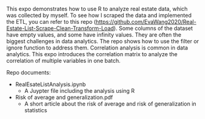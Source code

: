 This expo demonstrates how to use R to analyze real estate data, which was collected by myself. To see how I scraped the data and implemented the ETL, you can refer to this repo (https://github.com/EvaWang2020/Real-Estate-List-Scrape-Clean-Transform-Load). 
Some columns of the dataset have empty values,  and some have infinity values. They are often the biggest challenges in data analytics. The repo shows how to use the filter or ignore function to address them. Correlation analysis is common in data analytics. This expo introduces the correlation matrix to analyze the correlation of multiple variables in one batch.

Repo documents:
- RealEsateListAnalysis.ipynb
  - A Juypter file including the analysis using R
- Risk of average and generalization.pdf
  - A short article about the risk of average and risk of generalization in statistics 
